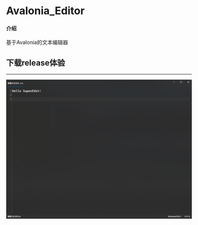 # Avalonia_Editor

#### 介绍
基于Avalonia的文本编辑器

 
## 下载release体验


---
![img](img/11-27-24-160236.png)

